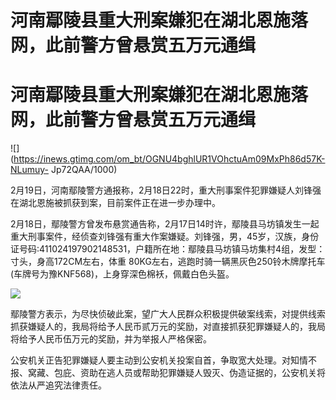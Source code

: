 # 河南鄢陵县重大刑案嫌犯在湖北恩施落网，此前警方曾悬赏五万元通缉

# 河南鄢陵县重大刑案嫌犯在湖北恩施落网，此前警方曾悬赏五万元通缉

![](https://inews.gtimg.com/om_bt/OGNU4bghlUR1VOhctuAm09MxPh86d57K-NLumuy-
Jp72QAA/1000)

2月19日，河南鄢陵警方通报称，2月18日22时，重大刑事案件犯罪嫌疑人刘锋强在湖北恩施被抓获到案，目前案件正在进一步办理中。

2月18日，鄢陵警方曾发布悬赏通告称，2月17日14时许，鄢陵县马坊镇发生一起重大刑事案件，经侦查刘锋强有重大作案嫌疑。刘锋强，男，45岁，汉族，身份证号码:411024197902148531，户籍所在地：鄢陵县马坊镇马坊集村4组，发型：寸头，身高172CM左右，体重
80KG左右，逃跑时骑一辆黑灰色250铃木牌摩托车(车牌号为豫KNF568)，上身穿深色棉袄，佩戴白色头盔。

![](https://inews.gtimg.com/om_bt/Oes5vZQPu6Z5r1UGHa3E5NYdLKQNa7O8nzUKH3pk243aAAA/1000)

鄢陵警方表示，为尽快侦破此案，望广大人民群众积极提供破案线索，对提供线索抓获嫌疑人的，我局将给予人民币贰万元的奖励，对直接抓获犯罪嫌疑人的，我局将给予人民币伍万元的奖励，并为举报人严格保密。

公安机关正告犯罪嫌疑人要主动到公安机关投案自首，争取宽大处理。对知情不报、窝藏、包庇、资助在逃人员或帮助犯罪嫌疑人毁灭、伪造证据的，公安机关将依法从严追究法律责任。

